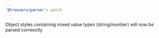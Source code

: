 ```yaml
---
'@trousers/parser': patch
---
```


Object styles containing mixed value types (string/number) will now be parsed correectly
